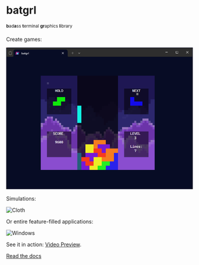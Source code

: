 # batgrl
<sup>**b**ad**a**ss **t**erminal **gr**aphics **l**ibrary</sup>

Create games:

![Tetris](https://raw.githubusercontent.com/salt-die/batgrl/main/preview_images/tetris.png)

Simulations:

![Cloth](https://raw.githubusercontent.com/salt-die/batgrl/main/preview_images/cloth.png)

Or entire feature-filled applications:

![Windows](https://raw.githubusercontent.com/salt-die/batgrl/main/preview_images/windows.png)

See it in action: [Video Preview](https://youtu.be/LLI6ANQ6MH4).

[Read the docs](https://salt-die.github.io/batgrl/index.html)
